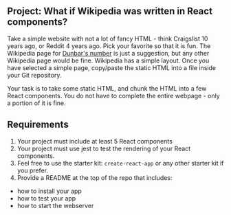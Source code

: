## Project: What if Wikipedia was written in React components?

Take a simple website with not a lot of fancy HTML - think Craigslist 10 years ago, or Reddit 4 years ago. Pick your favorite so that it is fun. The Wikipedia page for [Dunbar's number](https://en.wikipedia.org/wiki/Dunbar's_number) is just a suggestion, but any other Wikipedia page would be fine. Wikipedia has a simple layout. Once you have selected a simple page, copy/paste the static HTML into a file inside your Git repository.

Your task is to take some static HTML, and chunk the HTML into a few React components. You do not have to complete the entire webpage - only a portion of it is fine.

## Requirements

1. Your project must include at least 5 React components
2. Your project must use jest to test the rendering of your React components.
3. Feel free to use the starter kit: `create-react-app` or any other starter kit if you prefer.
4. Provide a README at the top of the repo that includes:
  - how to install your app
  - how to test your app
  - how to start the webserver
  
